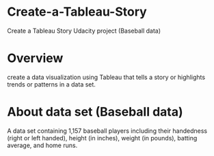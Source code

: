 # Create-a-Tableau-Story
Create a Tableau Story Udacity project (Baseball data)
# Overview
create a data visualization using Tableau that tells a story or highlights trends or patterns in a data set.
# About data set (Baseball data)

A data set containing 1,157 baseball players including their handedness (right or left handed), height (in inches), weight (in pounds), batting average, and home runs.

